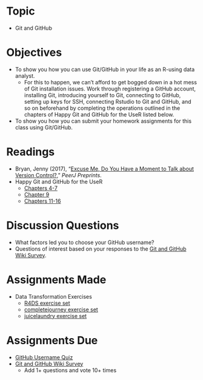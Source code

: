 # Topic

* Git and GitHub

# Objectives

* To show you how you can use Git/GitHub in your life as an R-using data
analyst.
   + For this to happen, we can’t afford to get bogged down in a hot mess of Git
   installation issues. Work through registering a GitHub account, installing
   Git, introducing yourself to Git, connecting to GitHub, setting up keys for
   SSH, connecting Rstudio to Git and GitHub, and so on beforehand by completing
   the operations outlined in the chapters of Happy Git and GitHub for the UseR
   listed below.
* To show you how you can submit your homework assignments for this class using
Git/GitHub.

# Readings

* Bryan, Jenny (2017), “[Excuse Me, Do You Have a Moment to Talk about Version
Control?][bryan 2017],” _PeerJ Preprints_.
* Happy Git and GitHub for the UseR
   + [Chapters 4-7][happy git 4]
   + [Chapter 9][happy git 9]
   + [Chapters 11-16][happy git 11]

# Discussion Questions

* What factors led you to choose your GitHub username?
* Questions of interest based on your responses to the [Git and GitHub Wiki
Survey].

# Assignments Made

* Data Transformation Exercises
   + [R4DS exercise set][r4ds exercises]
   + [completejourney exercise set][completejourney exercises]
   + [juicelaundry exercise set][juicelaundry exercises]

# Assignments Due

* [GitHub Username Quiz]
* [Git and GitHub Wiki Survey]
   + Add 1+ questions and vote 10+ times

[bryan 2017]: https://peerj.com/preprints/3159/
[completejourney exercises]: https://github.com/GCOM7140/completejourney-exercises/blob/master/exercises/01-data-transformation-exercises.md#data-transformation-exercises
[git and github wiki survey]: https://www.allourideas.org/GCOM-7140-git-github
[github username quiz]: https://goo.gl/forms/bVkjZJE6yRHZBVRm2
[happy git 4]: https://happygitwithr.com/github-acct.html
[happy git 9]: https://happygitwithr.com/push-pull-github.html
[happy git 11]: https://happygitwithr.com/ssh-keys.html
[juicelaundry exercises]: https://github.com/GCOM7140/juicelaundry-exercises/blob/master/exercises/01-data-transformation-exercises.md#data-transformation-exercises
[r4ds exercises]: https://github.com/GCOM7140/r4ds-exercises/blob/master/exercises/01-data-transformation-exercises.md#data-transformation-exercises
